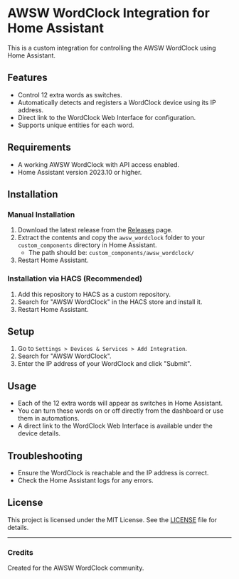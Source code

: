 
# AWSW WordClock Integration for Home Assistant

This is a custom integration for controlling the AWSW WordClock using Home Assistant.

## Features
- Control 12 extra words as switches.
- Automatically detects and registers a WordClock device using its IP address.
- Direct link to the WordClock Web Interface for configuration.
- Supports unique entities for each word.

## Requirements
- A working AWSW WordClock with API access enabled.
- Home Assistant version 2023.10 or higher.

## Installation

### Manual Installation
1. Download the latest release from the [Releases](https://github.com/yourusername/awsw_wordclock/releases) page.
2. Extract the contents and copy the `awsw_wordclock` folder to your `custom_components` directory in Home Assistant.
   - The path should be: `custom_components/awsw_wordclock/`
3. Restart Home Assistant.

### Installation via HACS (Recommended)
1. Add this repository to HACS as a custom repository.
2. Search for "AWSW WordClock" in the HACS store and install it.
3. Restart Home Assistant.

## Setup
1. Go to `Settings > Devices & Services > Add Integration`.
2. Search for "AWSW WordClock".
3. Enter the IP address of your WordClock and click "Submit".

## Usage
- Each of the 12 extra words will appear as switches in Home Assistant.
- You can turn these words on or off directly from the dashboard or use them in automations.
- A direct link to the WordClock Web Interface is available under the device details.

## Troubleshooting
- Ensure the WordClock is reachable and the IP address is correct.
- Check the Home Assistant logs for any errors.

## License
This project is licensed under the MIT License. See the [LICENSE](LICENSE) file for details.

---

### Credits
Created for the AWSW WordClock community.
